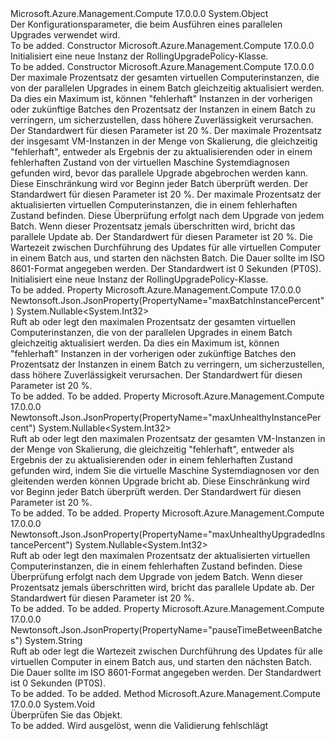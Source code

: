<Type Name="RollingUpgradePolicy" FullName="Microsoft.Azure.Management.Compute.Models.RollingUpgradePolicy">
  <TypeSignature Language="C#" Value="public class RollingUpgradePolicy" />
  <TypeSignature Language="ILAsm" Value=".class public auto ansi beforefieldinit RollingUpgradePolicy extends System.Object" />
  <TypeSignature Language="DocId" Value="T:Microsoft.Azure.Management.Compute.Models.RollingUpgradePolicy" />
  <TypeSignature Language="VB.NET" Value="Public Class RollingUpgradePolicy" />
  <TypeSignature Language="F#" Value="type RollingUpgradePolicy = class" />
  <AssemblyInfo>
    <AssemblyName>Microsoft.Azure.Management.Compute</AssemblyName>
    <AssemblyVersion>17.0.0.0</AssemblyVersion>
  </AssemblyInfo>
  <Base>
    <BaseTypeName>System.Object</BaseTypeName>
  </Base>
  <Interfaces />
  <Docs>
    <summary>
            Der Konfigurationsparameter, die beim Ausführen eines parallelen Upgrades verwendet wird.
            </summary>
    <remarks>To be added.</remarks>
  </Docs>
  <Members>
    <Member MemberName=".ctor">
      <MemberSignature Language="C#" Value="public RollingUpgradePolicy ();" />
      <MemberSignature Language="ILAsm" Value=".method public hidebysig specialname rtspecialname instance void .ctor() cil managed" />
      <MemberSignature Language="DocId" Value="M:Microsoft.Azure.Management.Compute.Models.RollingUpgradePolicy.#ctor" />
      <MemberSignature Language="VB.NET" Value="Public Sub New ()" />
      <MemberType>Constructor</MemberType>
      <AssemblyInfo>
        <AssemblyName>Microsoft.Azure.Management.Compute</AssemblyName>
        <AssemblyVersion>17.0.0.0</AssemblyVersion>
      </AssemblyInfo>
      <Parameters />
      <Docs>
        <summary>
            Initialisiert eine neue Instanz der RollingUpgradePolicy-Klasse.
            </summary>
        <remarks>To be added.</remarks>
      </Docs>
    </Member>
    <Member MemberName=".ctor">
      <MemberSignature Language="C#" Value="public RollingUpgradePolicy (Nullable&lt;int&gt; maxBatchInstancePercent = null, Nullable&lt;int&gt; maxUnhealthyInstancePercent = null, Nullable&lt;int&gt; maxUnhealthyUpgradedInstancePercent = null, string pauseTimeBetweenBatches = null);" />
      <MemberSignature Language="ILAsm" Value=".method public hidebysig specialname rtspecialname instance void .ctor(valuetype System.Nullable`1&lt;int32&gt; maxBatchInstancePercent, valuetype System.Nullable`1&lt;int32&gt; maxUnhealthyInstancePercent, valuetype System.Nullable`1&lt;int32&gt; maxUnhealthyUpgradedInstancePercent, string pauseTimeBetweenBatches) cil managed" />
      <MemberSignature Language="DocId" Value="M:Microsoft.Azure.Management.Compute.Models.RollingUpgradePolicy.#ctor(System.Nullable{System.Int32},System.Nullable{System.Int32},System.Nullable{System.Int32},System.String)" />
      <MemberSignature Language="VB.NET" Value="Public Sub New (Optional maxBatchInstancePercent As Nullable(Of Integer) = null, Optional maxUnhealthyInstancePercent As Nullable(Of Integer) = null, Optional maxUnhealthyUpgradedInstancePercent As Nullable(Of Integer) = null, Optional pauseTimeBetweenBatches As String = null)" />
      <MemberSignature Language="F#" Value="new Microsoft.Azure.Management.Compute.Models.RollingUpgradePolicy : Nullable&lt;int&gt; * Nullable&lt;int&gt; * Nullable&lt;int&gt; * string -&gt; Microsoft.Azure.Management.Compute.Models.RollingUpgradePolicy" Usage="new Microsoft.Azure.Management.Compute.Models.RollingUpgradePolicy (maxBatchInstancePercent, maxUnhealthyInstancePercent, maxUnhealthyUpgradedInstancePercent, pauseTimeBetweenBatches)" />
      <MemberType>Constructor</MemberType>
      <AssemblyInfo>
        <AssemblyName>Microsoft.Azure.Management.Compute</AssemblyName>
        <AssemblyVersion>17.0.0.0</AssemblyVersion>
      </AssemblyInfo>
      <Parameters>
        <Parameter Name="maxBatchInstancePercent" Type="System.Nullable&lt;System.Int32&gt;" />
        <Parameter Name="maxUnhealthyInstancePercent" Type="System.Nullable&lt;System.Int32&gt;" />
        <Parameter Name="maxUnhealthyUpgradedInstancePercent" Type="System.Nullable&lt;System.Int32&gt;" />
        <Parameter Name="pauseTimeBetweenBatches" Type="System.String" />
      </Parameters>
      <Docs>
        <param name="maxBatchInstancePercent">Der maximale Prozentsatz der gesamten virtuellen Computerinstanzen, die von der parallelen Upgrades in einem Batch gleichzeitig aktualisiert werden. Da dies ein Maximum ist, können "fehlerhaft" Instanzen in der vorherigen oder zukünftige Batches den Prozentsatz der Instanzen in einem Batch zu verringern, um sicherzustellen, dass höhere Zuverlässigkeit verursachen. Der Standardwert für diesen Parameter ist 20 %.</param>
        <param name="maxUnhealthyInstancePercent">Der maximale Prozentsatz der insgesamt VM-Instanzen in der Menge von Skalierung, die gleichzeitig "fehlerhaft", entweder als Ergebnis der zu aktualisierenden oder in einem fehlerhaften Zustand von der virtuellen Maschine Systemdiagnosen gefunden wird, bevor das parallele Upgrade abgebrochen werden kann. Diese Einschränkung wird vor Beginn jeder Batch überprüft werden. Der Standardwert für diesen Parameter ist 20 %.</param>
        <param name="maxUnhealthyUpgradedInstancePercent">Der maximale Prozentsatz der aktualisierten virtuellen Computerinstanzen, die in einem fehlerhaften Zustand befinden. Diese Überprüfung erfolgt nach dem Upgrade von jedem Batch. Wenn dieser Prozentsatz jemals überschritten wird, bricht das parallele Update ab. Der Standardwert für diesen Parameter ist 20 %.</param>
        <param name="pauseTimeBetweenBatches">Die Wartezeit zwischen Durchführung des Updates für alle virtuellen Computer in einem Batch aus, und starten den nächsten Batch. Die Dauer sollte im ISO 8601-Format angegeben werden. Der Standardwert ist 0 Sekunden (PT0S).</param>
        <summary>
            Initialisiert eine neue Instanz der RollingUpgradePolicy-Klasse.
            </summary>
        <remarks>To be added.</remarks>
      </Docs>
    </Member>
    <Member MemberName="MaxBatchInstancePercent">
      <MemberSignature Language="C#" Value="public Nullable&lt;int&gt; MaxBatchInstancePercent { get; set; }" />
      <MemberSignature Language="ILAsm" Value=".property instance valuetype System.Nullable`1&lt;int32&gt; MaxBatchInstancePercent" />
      <MemberSignature Language="DocId" Value="P:Microsoft.Azure.Management.Compute.Models.RollingUpgradePolicy.MaxBatchInstancePercent" />
      <MemberSignature Language="VB.NET" Value="Public Property MaxBatchInstancePercent As Nullable(Of Integer)" />
      <MemberSignature Language="F#" Value="member this.MaxBatchInstancePercent : Nullable&lt;int&gt; with get, set" Usage="Microsoft.Azure.Management.Compute.Models.RollingUpgradePolicy.MaxBatchInstancePercent" />
      <MemberType>Property</MemberType>
      <AssemblyInfo>
        <AssemblyName>Microsoft.Azure.Management.Compute</AssemblyName>
        <AssemblyVersion>17.0.0.0</AssemblyVersion>
      </AssemblyInfo>
      <Attributes>
        <Attribute>
          <AttributeName>Newtonsoft.Json.JsonProperty(PropertyName="maxBatchInstancePercent")</AttributeName>
        </Attribute>
      </Attributes>
      <ReturnValue>
        <ReturnType>System.Nullable&lt;System.Int32&gt;</ReturnType>
      </ReturnValue>
      <Docs>
        <summary>
            Ruft ab oder legt den maximalen Prozentsatz der gesamten virtuellen Computerinstanzen, die von der parallelen Upgrades in einem Batch gleichzeitig aktualisiert werden. Da dies ein Maximum ist, können "fehlerhaft" Instanzen in der vorherigen oder zukünftige Batches den Prozentsatz der Instanzen in einem Batch zu verringern, um sicherzustellen, dass höhere Zuverlässigkeit verursachen. Der Standardwert für diesen Parameter ist 20 %.
            </summary>
        <value>To be added.</value>
        <remarks>To be added.</remarks>
      </Docs>
    </Member>
    <Member MemberName="MaxUnhealthyInstancePercent">
      <MemberSignature Language="C#" Value="public Nullable&lt;int&gt; MaxUnhealthyInstancePercent { get; set; }" />
      <MemberSignature Language="ILAsm" Value=".property instance valuetype System.Nullable`1&lt;int32&gt; MaxUnhealthyInstancePercent" />
      <MemberSignature Language="DocId" Value="P:Microsoft.Azure.Management.Compute.Models.RollingUpgradePolicy.MaxUnhealthyInstancePercent" />
      <MemberSignature Language="VB.NET" Value="Public Property MaxUnhealthyInstancePercent As Nullable(Of Integer)" />
      <MemberSignature Language="F#" Value="member this.MaxUnhealthyInstancePercent : Nullable&lt;int&gt; with get, set" Usage="Microsoft.Azure.Management.Compute.Models.RollingUpgradePolicy.MaxUnhealthyInstancePercent" />
      <MemberType>Property</MemberType>
      <AssemblyInfo>
        <AssemblyName>Microsoft.Azure.Management.Compute</AssemblyName>
        <AssemblyVersion>17.0.0.0</AssemblyVersion>
      </AssemblyInfo>
      <Attributes>
        <Attribute>
          <AttributeName>Newtonsoft.Json.JsonProperty(PropertyName="maxUnhealthyInstancePercent")</AttributeName>
        </Attribute>
      </Attributes>
      <ReturnValue>
        <ReturnType>System.Nullable&lt;System.Int32&gt;</ReturnType>
      </ReturnValue>
      <Docs>
        <summary>
            Ruft ab oder legt den maximalen Prozentsatz der gesamten VM-Instanzen in der Menge von Skalierung, die gleichzeitig "fehlerhaft", entweder als Ergebnis der zu aktualisierenden oder in einem fehlerhaften Zustand gefunden wird, indem Sie die virtuelle Maschine Systemdiagnosen vor den gleitenden werden können Upgrade bricht ab. Diese Einschränkung wird vor Beginn jeder Batch überprüft werden. Der Standardwert für diesen Parameter ist 20 %.
            </summary>
        <value>To be added.</value>
        <remarks>To be added.</remarks>
      </Docs>
    </Member>
    <Member MemberName="MaxUnhealthyUpgradedInstancePercent">
      <MemberSignature Language="C#" Value="public Nullable&lt;int&gt; MaxUnhealthyUpgradedInstancePercent { get; set; }" />
      <MemberSignature Language="ILAsm" Value=".property instance valuetype System.Nullable`1&lt;int32&gt; MaxUnhealthyUpgradedInstancePercent" />
      <MemberSignature Language="DocId" Value="P:Microsoft.Azure.Management.Compute.Models.RollingUpgradePolicy.MaxUnhealthyUpgradedInstancePercent" />
      <MemberSignature Language="VB.NET" Value="Public Property MaxUnhealthyUpgradedInstancePercent As Nullable(Of Integer)" />
      <MemberSignature Language="F#" Value="member this.MaxUnhealthyUpgradedInstancePercent : Nullable&lt;int&gt; with get, set" Usage="Microsoft.Azure.Management.Compute.Models.RollingUpgradePolicy.MaxUnhealthyUpgradedInstancePercent" />
      <MemberType>Property</MemberType>
      <AssemblyInfo>
        <AssemblyName>Microsoft.Azure.Management.Compute</AssemblyName>
        <AssemblyVersion>17.0.0.0</AssemblyVersion>
      </AssemblyInfo>
      <Attributes>
        <Attribute>
          <AttributeName>Newtonsoft.Json.JsonProperty(PropertyName="maxUnhealthyUpgradedInstancePercent")</AttributeName>
        </Attribute>
      </Attributes>
      <ReturnValue>
        <ReturnType>System.Nullable&lt;System.Int32&gt;</ReturnType>
      </ReturnValue>
      <Docs>
        <summary>
            Ruft ab oder legt den maximalen Prozentsatz der aktualisierten virtuellen Computerinstanzen, die in einem fehlerhaften Zustand befinden. Diese Überprüfung erfolgt nach dem Upgrade von jedem Batch. Wenn dieser Prozentsatz jemals überschritten wird, bricht das parallele Update ab. Der Standardwert für diesen Parameter ist 20 %.
            </summary>
        <value>To be added.</value>
        <remarks>To be added.</remarks>
      </Docs>
    </Member>
    <Member MemberName="PauseTimeBetweenBatches">
      <MemberSignature Language="C#" Value="public string PauseTimeBetweenBatches { get; set; }" />
      <MemberSignature Language="ILAsm" Value=".property instance string PauseTimeBetweenBatches" />
      <MemberSignature Language="DocId" Value="P:Microsoft.Azure.Management.Compute.Models.RollingUpgradePolicy.PauseTimeBetweenBatches" />
      <MemberSignature Language="VB.NET" Value="Public Property PauseTimeBetweenBatches As String" />
      <MemberSignature Language="F#" Value="member this.PauseTimeBetweenBatches : string with get, set" Usage="Microsoft.Azure.Management.Compute.Models.RollingUpgradePolicy.PauseTimeBetweenBatches" />
      <MemberType>Property</MemberType>
      <AssemblyInfo>
        <AssemblyName>Microsoft.Azure.Management.Compute</AssemblyName>
        <AssemblyVersion>17.0.0.0</AssemblyVersion>
      </AssemblyInfo>
      <Attributes>
        <Attribute>
          <AttributeName>Newtonsoft.Json.JsonProperty(PropertyName="pauseTimeBetweenBatches")</AttributeName>
        </Attribute>
      </Attributes>
      <ReturnValue>
        <ReturnType>System.String</ReturnType>
      </ReturnValue>
      <Docs>
        <summary>
            Ruft ab oder legt die Wartezeit zwischen Durchführung des Updates für alle virtuellen Computer in einem Batch aus, und starten den nächsten Batch. Die Dauer sollte im ISO 8601-Format angegeben werden. Der Standardwert ist 0 Sekunden (PT0S).
            </summary>
        <value>To be added.</value>
        <remarks>To be added.</remarks>
      </Docs>
    </Member>
    <Member MemberName="Validate">
      <MemberSignature Language="C#" Value="public virtual void Validate ();" />
      <MemberSignature Language="ILAsm" Value=".method public hidebysig newslot virtual instance void Validate() cil managed" />
      <MemberSignature Language="DocId" Value="M:Microsoft.Azure.Management.Compute.Models.RollingUpgradePolicy.Validate" />
      <MemberSignature Language="VB.NET" Value="Public Overridable Sub Validate ()" />
      <MemberSignature Language="F#" Value="abstract member Validate : unit -&gt; unit&#xA;override this.Validate : unit -&gt; unit" Usage="rollingUpgradePolicy.Validate " />
      <MemberType>Method</MemberType>
      <AssemblyInfo>
        <AssemblyName>Microsoft.Azure.Management.Compute</AssemblyName>
        <AssemblyVersion>17.0.0.0</AssemblyVersion>
      </AssemblyInfo>
      <ReturnValue>
        <ReturnType>System.Void</ReturnType>
      </ReturnValue>
      <Parameters />
      <Docs>
        <summary>
            Überprüfen Sie das Objekt.
            </summary>
        <remarks>To be added.</remarks>
        <exception cref="T:Microsoft.Rest.ValidationException">
            Wird ausgelöst, wenn die Validierung fehlschlägt
            </exception>
      </Docs>
    </Member>
  </Members>
</Type>
